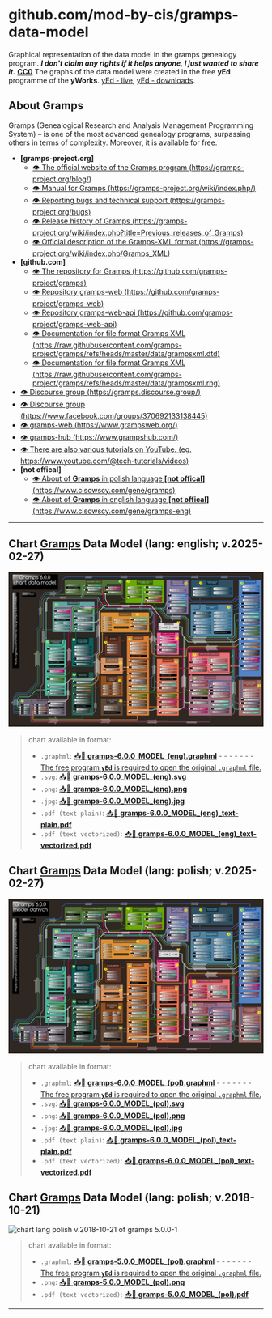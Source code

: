 # github.com/mod-by-cis/gramps-data-model

Graphical representation of the data model in the gramps genealogy program. ***I don't claim any rights if it helps anyone, I just wanted to share it.*** [**CC0**](https://creativecommons.org/public-domain/cc0/)
The graphs of the data model were created in the free **yEd** programme of the **yWorks**. [yEd - live](https://www.yworks.com/yed-live/), [yEd - downloads](https://www.yworks.com/products/yed/download).

## About **Gramps**

Gramps (Genealogical Research and Analysis Management Programming System) – is one of the most advanced genealogy programs, surpassing others in terms of complexity. Moreover, it is available for free.

- **[gramps-project.org]**
  - [👁️ The official website of the Gramps program (https://gramps-project.org/blog/)](https://gramps-project.org/blog/)
  - [👁️ Manual for Gramps (https://gramps-project.org/wiki/index.php/)](https://gramps-project.org/wiki/index.php/)
  - [👁️ Reporting bugs and technical support (https://gramps-project.org/bugs)](https://gramps-project.org/bugs)
  - [👁️ Release history of Gramps (https://gramps-project.org/wiki/index.php?title=Previous_releases_of_Gramps)](https://gramps-project.org/wiki/index.php?title=Previous_releases_of_Gramps)
  - [👁️ Official description of the Gramps-XML format (https://gramps-project.org/wiki/index.php/Gramps_XML)](https://gramps-project.org/wiki/index.php/Gramps_XML)
- **[github.com]**
  - [👁️ The repository for Gramps (https://github.com/gramps-project/gramps)](https://github.com/gramps-project/gramps)
  - [👁️ Repository gramps-web (https://github.com/gramps-project/gramps-web)](https://github.com/gramps-project/gramps-web)
  - [👁️ Repository gramps-web-api (https://github.com/gramps-project/gramps-web-api)](https://github.com/gramps-project/gramps-web-api)
  - [👁️ Documentation for file format Gramps XML (https://raw.githubusercontent.com/gramps-project/gramps/refs/heads/master/data/grampsxml.dtd)](https://raw.githubusercontent.com/gramps-project/gramps/refs/heads/master/data/grampsxml.dtd)
  - [👁️ Documentation for file format Gramps XML (https://raw.githubusercontent.com/gramps-project/gramps/refs/heads/master/data/grampsxml.rng)](https://raw.githubusercontent.com/gramps-project/gramps/refs/heads/master/data/grampsxml.rng)
- [👁️ Discourse group (https://gramps.discourse.group/)](https://gramps.discourse.group/)
- [👁️ Discourse group (https://www.facebook.com/groups/370692133138445)](https://www.facebook.com/groups/370692133138445)
- [👁️ gramps-web (https://www.grampsweb.org/)](https://www.grampsweb.org/)
- [👁️ gramps-hub (https://www.grampshub.com/)](https://www.grampshub.com/)
- [👁️ There are also various tutorials on YouTube. (eg. https://www.youtube.com/@tech-tutorials/videos)](https://www.youtube.com/@tech-tutorials/videos)
- **[not offical]**
  - [👁️ About of **Gramps** in polish language **[not offical]** (https://www.cisowscy.com/gene/gramps)](https://www.cisowscy.com/gene/gramps)
  - [👁️ About of **Gramps** in english language **[not offical]** (https://www.cisowscy.com/gene/gramps-eng)](https://www.cisowscy.com/gene/gramps-eng)

---

## Chart [Gramps](https://github.com/gramps-project/gramps/releases) Data Model (lang: english; v.2025-02-27)

![chart lang english v.2025-02-27 of gramps 6.0.0-beta.2](./gramps-6.0.0_MODEL_(eng).png)

> chart available in format:
>
> - `.graphml`:  [📥💾 **gramps-6.0.0_MODEL_(eng).graphml**](./gramps-6.0.0_MODEL_(eng).graphml) - - - - - - - [The free program **`yEd`** is required to open the original `.graphml` file.](https://www.yworks.com/yed-live/)
> - `.svg`:  [📥💾 **gramps-6.0.0_MODEL_(eng).svg**](https://raw.githubusercontent.com/mod-by-cis/gramps-data-model/refs/heads/main/gramps-6.0.0_MODEL_(eng).svg)
> - `.png`:  [📥💾 **gramps-6.0.0_MODEL_(eng).png**](https://raw.githubusercontent.com/mod-by-cis/gramps-data-model/refs/heads/main/gramps-6.0.0_MODEL_(eng).png)
> - `.jpg`:  [📥💾 **gramps-6.0.0_MODEL_(eng).jpg**](https://raw.githubusercontent.com/mod-by-cis/gramps-data-model/refs/heads/main/gramps-6.0.0_MODEL_(eng).jpg)
> - `.pdf (text plain)`:  [📥💾 **gramps-6.0.0_MODEL_(eng)_text-plain.pdf**](https://raw.githubusercontent.com/mod-by-cis/gramps-data-model/refs/heads/main/gramps-6.0.0_MODEL_(eng)_text-plain.pdf)
> - `.pdf (text vectorized)`:  [📥💾 **gramps-6.0.0_MODEL_(eng)_text-vectorized.pdf**](https://raw.githubusercontent.com/mod-by-cis/gramps-data-model/refs/heads/main/gramps-6.0.0_MODEL_(eng)_text-vectorized.pdf)

## Chart [Gramps](https://github.com/gramps-project/gramps/releases) Data Model (lang: polish; v.2025-02-27)

![chart lang polish v.2025-02-27 of gramps 6.0.0-beta.2](./gramps-6.0.0_MODEL_(pol).png)

> chart available in format:
>
> - `.graphml`:  [📥💾 **gramps-6.0.0_MODEL_(pol).graphml**](./gramps-6.0.0_MODEL_(pol).graphml) - - - - - - - [The free program **`yEd`** is required to open the original `.graphml` file.](https://www.yworks.com/yed-live/)
> - `.svg`:  [📥💾 **gramps-6.0.0_MODEL_(pol).svg**](https://raw.githubusercontent.com/mod-by-cis/gramps-data-model/refs/heads/main/gramps-6.0.0_MODEL_(pol).svg)
> - `.png`:  [📥💾 **gramps-6.0.0_MODEL_(pol).png**](https://raw.githubusercontent.com/mod-by-cis/gramps-data-model/refs/heads/main/gramps-6.0.0_MODEL_(pol).png)
> - `.jpg`:  [📥💾 **gramps-6.0.0_MODEL_(pol).jpg**](https://raw.githubusercontent.com/mod-by-cis/gramps-data-model/refs/heads/main/gramps-6.0.0_MODEL_(pol).jpg)
> - `.pdf (text plain)`:  [📥💾 **gramps-6.0.0_MODEL_(pol)_text-plain.pdf**](https://raw.githubusercontent.com/mod-by-cis/gramps-data-model/refs/heads/main/gramps-6.0.0_MODEL_(pol)_text-plain.pdf)
> - `.pdf (text vectorized)`:  [📥💾 **gramps-6.0.0_MODEL_(pol)_text-vectorized.pdf**](https://raw.githubusercontent.com/mod-by-cis/gramps-data-model/refs/heads/main/gramps-6.0.0_MODEL_(pol)_text-vectorized.pdf)

## Chart [Gramps](https://github.com/gramps-project/gramps/releases) Data Model (lang: polish; v.2018-10-21)

![chart lang polish v.2018-10-21 of gramps 5.0.0-1](./gramps-5.0.0_MODEL_(pol).png)

> chart available in format:
>
> - `.graphml`:  [📥💾 **gramps-5.0.0_MODEL_(pol).graphml**](https://raw.githubusercontent.com/mod-by-cis/gramps-data-model/refs/heads/main/gramps-5.0.0_MODEL_(pol).graphml) - - - - - - - [The free program **`yEd`** is required to open the original `.graphml` file.](https://www.yworks.com/yed-live/)
> - `.png`:  [📥💾 **gramps-5.0.0_MODEL_(pol).png**](https://raw.githubusercontent.com/mod-by-cis/gramps-data-model/refs/heads/main/gramps-5.0.0_MODEL_(pol).png)
> - `.pdf (text vectorized)`:  [📥💾 **gramps-5.0.0_MODEL_(pol).pdf**](https://raw.githubusercontent.com/mod-by-cis/gramps-data-model/refs/heads/main/gramps-5.0.0_MODEL_(pol).pdf)

---






  

